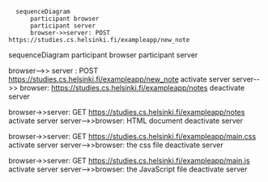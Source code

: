 ```mermaid
  sequenceDiagram
      participant browser
      participant server
      browser->>server: POST https://studies.cs.helsinki.fi/exampleapp/new_note
```

sequenceDiagram
  participant browser
  participant server

  browser-->> server : POST https://studies.cs.helsinki.fi/exampleapp/new_note
  activate server 
  server-->> browser: https://studies.cs.helsinki.fi/exampleapp/notes
  deactivate server

   browser->>server: GET https://studies.cs.helsinki.fi/exampleapp/notes
    activate server
    server-->>browser: HTML document
    deactivate server

  browser->>server: GET https://studies.cs.helsinki.fi/exampleapp/main.css
    activate server
    server-->>browser: the css file
    deactivate server

  browser->>server: GET https://studies.cs.helsinki.fi/exampleapp/main.js
    activate server
    server-->>browser: the JavaScript file
    deactivate server
  
